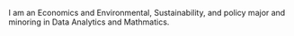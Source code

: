 I am an Economics and Environmental, Sustainability, and policy major and minoring in Data Analytics and Mathmatics. 
